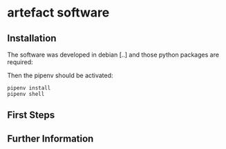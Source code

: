 # artefact software


## Installation
The software was developed in debian [..] and those python packages are required:

Then the pipenv should be activated:

`pipenv install` <br>
`pipenv shell`

## First Steps

## Further Information

